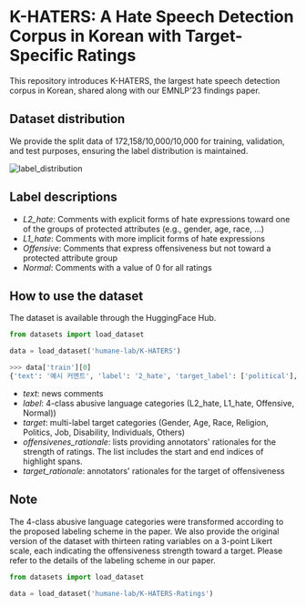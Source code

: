 # K-HATERS: A Hate Speech Detection Corpus in Korean with Target-Specific Ratings

This repository introduces K-HATERS, the largest hate speech detection corpus in Korean, shared along with our EMNLP'23 findings paper.

## Dataset distribution

We provide the split data of 172,158/10,000/10,000 for training, validation, and test purposes, ensuring the label distribution is maintained.

![label_distribution](https://github.com/ssu-humane/K-HATERS/assets/76468616/d08aa6df-923c-4fcf-88ae-c322d39acbed)<br>

## Label descriptions
- *L2_hate*: Comments with explicit forms of hate expressions toward one of the groups of protected attributes (e.g., gender, age, race, ...)
- *L1_hate*: Comments with more implicit forms of hate expressions
- *Offensive*: Comments that express offensiveness but not toward a protected attribute group
- *Normal*: Comments with a value of 0 for all ratings 

## How to use the dataset
The dataset is available through the HuggingFace Hub. 

```python
from datasets import load_dataset

data = load_dataset('humane-lab/K-HATERS')
```
```python
>>> data['train'][0]
{'text': '예시 커멘트', 'label': '2_hate', 'target_label': ['political'], 'offensiveness_rationale': [(start1, end1),(start2, end2)], 'target_rationale': [(start1,end1)]}
```

- *text*: news comments
- *label*: 4-class abusive language categories (L2_hate, L1_hate, Offensive, Normal))
- *target*: multi-label target categories (Gender, Age, Race, Religion, Politics, Job, Disability, Individuals, Others)
- *offensivenes_rationale*: lists providing annotators' rationales for the strength of ratings. The list includes the start and end indices of highlight spans.
- *target_rationale*: annotators' rationales for the target of offensiveness

## Note
The 4-class abusive language categories were transformed according to the proposed labeling scheme in the paper.
We also provide the original version of the dataset with thirteen rating variables on a 3-point Likert scale, each indicating the offensiveness strength toward a target.
Please refer to the details of the labeling scheme in our paper.

```python
from datasets import load_dataset

data = load_dataset('humane-lab/K-HATERS-Ratings')
```
